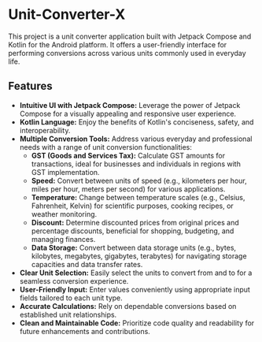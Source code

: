 # Unit-Converter-X

This project is a unit converter application built with Jetpack Compose and Kotlin for the Android platform. It offers a user-friendly interface for performing conversions across various units commonly used in everyday life.

## Features

* **Intuitive UI with Jetpack Compose:** Leverage the power of Jetpack Compose for a visually appealing and responsive user experience.
* **Kotlin Language:** Enjoy the benefits of Kotlin's conciseness, safety, and interoperability.
* **Multiple Conversion Tools:** Address various everyday and professional needs with a range of unit conversion functionalities:
    * **GST (Goods and Services Tax):** Calculate GST amounts for transactions, ideal for businesses and individuals in regions with GST implementation.
    * **Speed:** Convert between units of speed (e.g., kilometers per hour, miles per hour, meters per second) for various applications.
    * **Temperature:** Change between temperature scales (e.g., Celsius, Fahrenheit, Kelvin) for scientific purposes, cooking recipes, or weather monitoring.
    * **Discount:** Determine discounted prices from original prices and percentage discounts, beneficial for shopping, budgeting, and managing finances.
    * **Data Storage:** Convert between data storage units (e.g., bytes, kilobytes, megabytes, gigabytes, terabytes) for navigating storage capacities and data transfer rates.
* **Clear Unit Selection:** Easily select the units to convert from and to for a seamless conversion experience.
* **User-Friendly Input:** Enter values conveniently using appropriate input fields tailored to each unit type.
* **Accurate Calculations:** Rely on dependable conversions based on established unit relationships.
* **Clean and Maintainable Code:** Prioritize code quality and readability for future enhancements and contributions.
